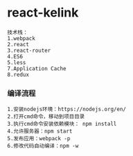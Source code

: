 # react-kelink
```
技术栈：
1.webpack
2.react
3.react-router
4.ES6
5.less
7.Application Cache
8.redux
```
### 编译流程
```
1.安装nodejs环境：https://nodejs.org/en/
2.打开cmd命令，移动到项目目录
3.执行cmd命令安装依赖模块： npm install
4.允许服务器：npm start
5.发布应用：webpack -p
6.修改代码自动编译：npm -w
```
